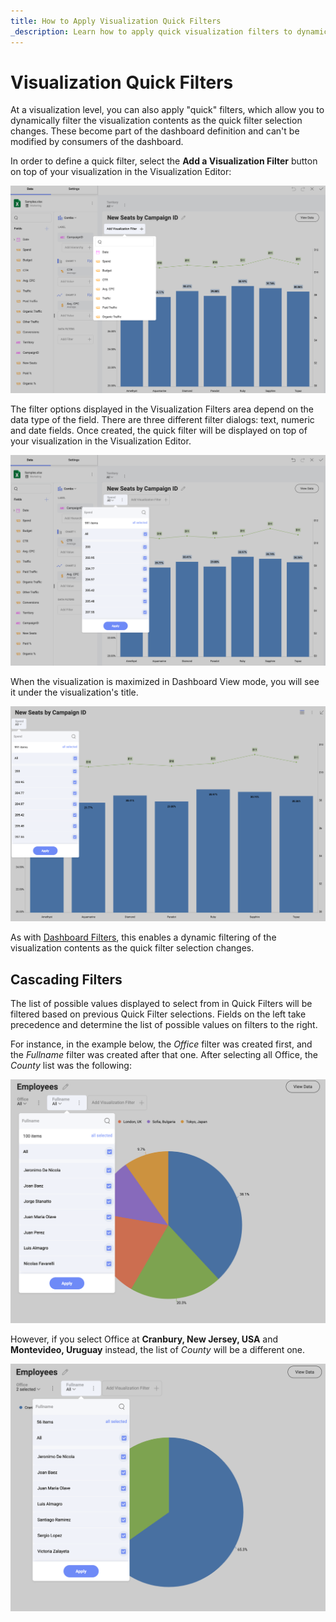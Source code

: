 ```yaml
---
title: How to Apply Visualization Quick Filters
_description: Learn how to apply quick visualization filters to dynamically filter your visualization content.
---
```


# Visualization Quick Filters

At a visualization level, you can also apply "quick" filters, which
allow you to dynamically filter the visualization contents as the quick
filter selection changes. These become part of the dashboard definition
and can't be modified by consumers of the dashboard.

In order to define a quick filter, select the **Add a Visualization Filter** button on top of your visualization in the Visualization
Editor:

![Visualization Quick Filter button in the Visualization Editor](images/visualization-quick-filter-example.png)

The filter options displayed in the Visualization Filters area depend on
the data type of the field. There are three different filter dialogs:
text, numeric and date fields. Once created, the quick filter will be
displayed on top of your visualization in the Visualization Editor.

![List of fields in the visualization editor](images/visualization-filter-visualization-editor.png)

When the visualization is maximized in Dashboard View mode, you will see
it under the visualization's title.

![The location of the visualization filter in dashboard view maximized](images/location-visualization-filter.png)

As with [Dashboard Filters](filters-dashboard.md), this enables a dynamic
filtering of the visualization contents as the quick filter selection
changes.

## Cascading Filters

The list of possible values displayed to select from in Quick Filters
will be filtered based on previous Quick Filter selections. Fields on
the left take precedence and determine the list of possible values on
filters to the right.

For instance, in the example below, the *Office* filter was created
first, and the *Fullname* filter was created after that one. After
selecting all Office, the *County*
list was the following:

![Cascading Filter for the State Population Dashboard showing counties in Colorado](images/cascading-filter.png)

However, if you select Office at **Cranbury, New Jersey, USA** and **Montevideo, Uruguay** instead, the list of
*County* will be a different one.

![Cascading Filter for the State Population Dashboard showing counties in Arkansas](images/cascading-filter-second-filter.png)

